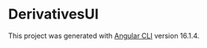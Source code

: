 # DerivativesUI
This project was generated with [Angular CLI](https://github.com/angular/angular-cli) version 16.1.4.
